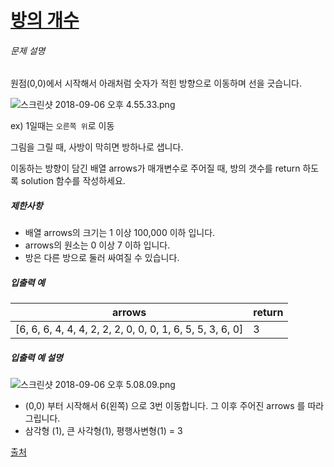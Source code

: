 # [방의 개수](https://school.programmers.co.kr/learn/courses/30/lessons/49190)


###### 문제 설명


원점(0,0\)에서 시작해서 아래처럼 숫자가 적힌 방향으로 이동하며 선을 긋습니다.


![스크린샷 2018-09-06 오후 4.55.33.png](https://grepp-programmers.s3.amazonaws.com/files/ybm/ec8f232bf0/a47a6c2e-ec84-4bfb-9d4b-ff3ba589b42a.png)


ex) 1일때는 `오른쪽 위`로 이동


그림을 그릴 때, 사방이 막히면 방하나로 샙니다.   

이동하는 방향이 담긴 배열 arrows가 매개변수로 주어질 때, 방의 갯수를 return 하도록 solution 함수를 작성하세요.


##### 제한사항


* 배열 arrows의 크기는 1 이상 100,000 이하 입니다.
* arrows의 원소는 0 이상 7 이하 입니다.
* 방은 다른 방으로 둘러 싸여질 수 있습니다.


##### 입출력 예




| arrows | return |
| --- | --- |
| \[6, 6, 6, 4, 4, 4, 2, 2, 2, 0, 0, 0, 1, 6, 5, 5, 3, 6, 0] | 3 |


##### 입출력 예 설명


![스크린샷 2018-09-06 오후 5.08.09.png](https://grepp-programmers.s3.amazonaws.com/files/ybm/74fd8df438/22a1ee81-75a6-4220-bd15-6230e35e2931.png)


* (0,0\) 부터 시작해서 6(왼쪽) 으로 3번 이동합니다. 그 이후 주어진 arrows 를 따라 그립니다.
* 삼각형 (1\), 큰 사각형(1\), 평행사변형(1\) \= 3


[출처](http://hsin.hr/2008/final/second_day/tasks.pdf)



